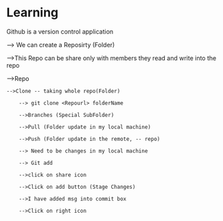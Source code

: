 # Learning

Github is a version control application

--> We can create a Reposirty (Folder)

-->This Repo can be share only with members they read and write into the repo

-->Repo

    -->Clone -- taking whole repo(Folder)
    
        --> git clone <Repourl> folderName
        
        -->Branches (Special SubFolder)
        
        -->Pull (Folder update in my local machine)
        
        -->Push (Folder update in the remote, -- repo)
        
        --> Need to be changes in my local machine
        
        --> Git add
        
        -->click on share icon
        
        -->Click on add button (Stage Changes)
        
        -->I have added msg into commit box
        
        -->Click on right icon
